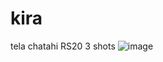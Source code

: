 # kira
tela chatahi
RS20 3 shots
![image](https://github.com/user-attachments/assets/a27982d7-4181-4610-9b00-2ef78a1adfc3)

